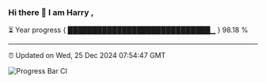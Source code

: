 ### Hi there 👋 I am Harry , 

⏳ Year progress { █████████████████████████████▁ } 98.18 %

---

⏰ Updated on Wed, 25 Dec 2024 07:54:47 GMT

![Progress Bar CI](https://github.com/duykhang68/duykhang68/workflows/Progress%20Bar%20CI/badge.svg)
